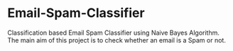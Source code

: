 # Email-Spam-Classifier

Classification based Email Spam Classifier using Naive Bayes Algorithm.
The main aim of this project is to check whether an email is a Spam or not.

